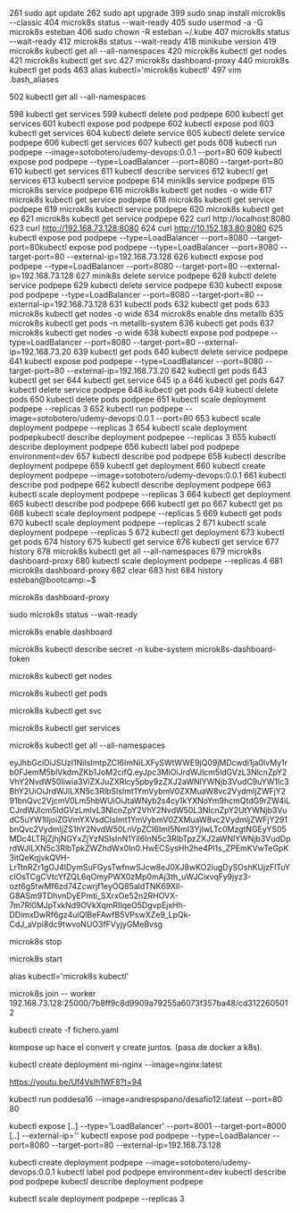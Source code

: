   261  sudo apt update
  262  sudo apt upgrade
  399  sudo snap install microk8s --classic
  404  microk8s status --wait-ready
  405  sudo usermod -a -G microk8s esteban
  406  sudo chown -R esteban ~/.kube
  407  microk8s status --wait-ready
  412  microk8s status --wait-ready
  418  minikube version
  419  microk8s kubectl get all --all-namespaces
  420  microk8s kubectl get nodes
  421  microk8s kubectl get svc
  427  microk8s dashboard-proxy
  440  microk8s kubectl get pods
  463  alias kubectl='microk8s kubectl'
  497  vim .bash_aliases
  
  502  kubectl get all --all-namespaces
  
  598  kubectl get services
  599  kubectl delete pod podpepe
  600  kubectl get services
  601  kubectl expose pod podpepe
  602  kubectl expose pod
  603  kubectl get services
  604  kubectl delete service
  605  kubectl delete service podpepe
  606  kubectl get services
  607  kubectl get pods
  608  kubectl run podpepe --image=sotobotero/udemy-devops:0.0.1 --port=80
  609  kubectl expose pod podpepe --type=LoadBalancer --port=8080 --target-port=80
  610  kubectl get services
  611  kubectl describe services
  612  kubectl get services
  613  kubectl service podpepe
  614  minik8s service podpepe
  615  microk8s service podpepe
  616  microk8s kubectl get nodes -o wide
  617  microk8s kubectl get service podpepe
  618  microk8s kubectl get service podpepe
  619  microk8s kubectl service podpepe
  620  microk8s kubectl get ep
  621  microk8s kubectl get service podpepe
  622  curl http://localhost:8080
  623  curl http://192.168.73.128:8080
  624  curl http://10.152.183.80:8080
  625  kubectl expose pod podpepe --type=LoadBalancer --port=8080 --target-port=80kubectl expose pod podpepe --type=LoadBalancer --port=8080 --target-port=80 --external-ip=192.168.73.128
  626  kubectl expose pod podpepe --type=LoadBalancer --port=8080 --target-port=80 --external-ip=192.168.73.128
  627  minik8s delete service podpepe
  628  kubctl delete service podpepe
  629  kubectl delete service podpepe
  630  kubectl expose pod podpepe --type=LoadBalancer --port=8080 --target-port=80 --external-ip=192.168.73.128
  631  kubectl pods
  632  kubectl get pods
  633  microk8s kubectl get nodes -o wide
  634  microk8s enable dns metallb
  635  microk8s kubectl get pods -n metallb-system
  636  kubectl get pods
  637  microk8s kubectl get nodes -o wide
  638  kubectl expose pod podpepe --type=LoadBalancer --port=8080 --target-port=80 --external-ip=192.168.73.20
  639  kubectl get pods
  640  kubectl delete service podpepe
  641  kubectl expose pod podpepe --type=LoadBalancer --port=8080 --target-port=80 --external-ip=192.168.73.20
  642  kubectl get pods
  643  kubectl get ser
  644  kubectl get service
  645  ip a
  646  kubectl get pods
  647  kubectl delete service podpepe
  648  kubectl get pods
  649  kubectl delete pods
  650  kubectl delete pods podpepe
  651  kubectl scale deployment podpepe --replicas 3
  652  kubectl run podpepe --image=sotobotero/udemy-devops:0.0.1 --port=80
  653  kubectl scale deployment podpepe --replicas 3
  654  kubectl scale deployment podpepkubectl describe deployment podpepee --replicas 3
  655  kubectl describe deployment podpepe
  656  kubectl label pod podpepe environment=dev
  657  kubectl describe pod podpepe
  658  kubectl describe deployment podpepe
  659  kubectl get deployment
  660  kubectl create deployment podpepe --image=sotobotero/udemy-devops:0.0.1
  661  kubectl describe pod podpepe
  662  kubectl describe deployment podpepe
  663  kubectl scale deployment podpepe --replicas 3
  664  kubectl get deployment
  665  kubectl describe pod podpepe
  666  kubectl get po
  667  kubectl get po
  668  kubectl scale deployment podpepe --replicas 5
  669  kubectl get pods
  670  kubectl scale deployment podpepe --replicas 2
  671  kubectl scale deployment podpepe --replicas 5
  672  kubectl get deployment
  673  kubectl get pods
  674  history
  675  kubectl get service
  676  kubectl get service
  677  history
  678  microk8s kubectl get all --all-namespaces
  679  microk8s dashboard-proxy
  680  kubectl scale deployment podpepe --replicas 4
  681  microk8s dashboard-proxy
  682  clear
  683  hist
  684  history
esteban@bootcamp:~$


























microk8s dashboard-proxy


sudo microk8s status --wait-ready

microk8s enable dashboard

microk8s kubectl describe secret -n kube-system microk8s-dashboard-token


microk8s kubectl get nodes

microk8s kubectl get pods

microk8s kubectl get svc

microk8s kubectl get services



microk8s kubectl get all --all-namespaces


eyJhbGciOiJSUzI1NiIsImtpZCI6ImNiLXFySWtWWE9jQ09jMDcwdi1ja0lvMy1rb0FJemM5blVkdmZKb1JoM2cifQ.eyJpc3MiOiJrdWJlcm5ldGVzL3NlcnZpY2VhY2NvdW50Iiwia3ViZXJuZXRlcy5pby9zZXJ2aWNlYWNjb3VudC9uYW1lc3BhY2UiOiJrdWJlLXN5c3RlbSIsImt1YmVybmV0ZXMuaW8vc2VydmljZWFjY291bnQvc2VjcmV0Lm5hbWUiOiJtaWNyb2s4cy1kYXNoYm9hcmQtdG9rZW4iLCJrdWJlcm5ldGVzLmlvL3NlcnZpY2VhY2NvdW50L3NlcnZpY2UtYWNjb3VudC5uYW1lIjoiZGVmYXVsdCIsImt1YmVybmV0ZXMuaW8vc2VydmljZWFjY291bnQvc2VydmljZS1hY2NvdW50LnVpZCI6ImI5NmI3YjIwLTc0MzgtNGEyYS05MDc4LTRjZjhjNGYxZjYzNSIsInN1YiI6InN5c3RlbTpzZXJ2aWNlYWNjb3VudDprdWJlLXN5c3RlbTpkZWZhdWx0In0.HwECSysHh2he4Pl1s_ZPEmKVwTeGpK3itQeKqjvkQVH-LrTtnRZr1gOJ4IDymSuFGysTwfnwSJcw8eJ0XJ8wKO2iugDySOshKUjzFlTuYclOsTCgCVtcYfZQL6qOmyPWX0zMp0mAj3th_uWJCixvqFy9jyz3-ozt6g5twMf6zd74Zcwrjf1eyOQ85aldTNK69XIl-G8ASm9TDhvnDyEPmti_SXrxOe52n2RHOVX-7m7Rl0MJpTxkNd9OVkXqmRIlqeO5DgvpEjxHh-DDimxDwRf6gz4ulQlBeFAwfB5VPswXZe9_LpQk-CdJ_aVpi8dc9twvoNUO3fFVyjyGMeBvsg


microk8s stop

microk8s start


alias kubectl='microk8s kubectl'

microk8s join -- worker 192.168.73.128:25000/7b8ff9c8d9909a79255a6073f357ba48/cd3122605012



kubectl create -f fichero.yaml

kompose up hace el convert y create juntos. (pasa de docker a k8s).

kubectl create deployment mi-nginx --image=nginx:latest



https://youtu.be/Uf4VsIh1WF8?t=94


kubectl run poddesa16 --image=andrespspano/desafio12:latest --port=80 80


kubectl expose [..] --type='LoadBalancer' --port=8001 --target-port=8000 [..] --external-ip='<external-ip>'
kubectl expose pod podpepe --type=LoadBalancer --port=8080 --target-port=80 --external-ip=192.168.73.128




kubectl create deployment podpepe --image=sotobotero/udemy-devops:0.0.1
kubectl label pod podpepe environment=dev
kubectl describe pod podpepe
kubectl describe deployment podpepe

kubectl scale deployment podpepe --replicas 3
